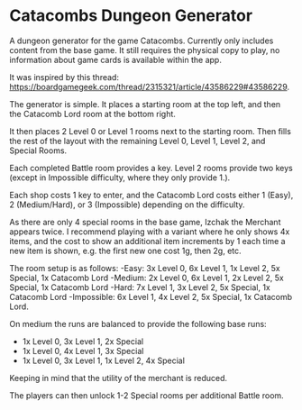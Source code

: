# Catacombs Dungeon Generator

A dungeon generator for the game Catacombs. Currently only includes content from the base game. It still requires the physical copy to play, no information about game cards is available within the app.

It was inspired by this thread: https://boardgamegeek.com/thread/2315321/article/43586229#43586229.

The generator is simple. It places a starting room at the top left, and then the Catacomb Lord room at the bottom right.

It then places 2 Level 0 or Level 1 rooms next to the starting room. Then fills the rest of the layout with the remaining Level 0, Level 1, Level 2, and Special Rooms.

Each completed Battle room provides a key. Level 2 rooms provide two keys (except in Impossible difficulty, where they only provide 1.).

Each shop costs 1 key to enter, and the Catacomb Lord costs either 1 (Easy), 2 (Medium/Hard), or 3 (Impossible) depending on the difficulty. 

As there are only 4 special rooms in the base game, Izchak the Merchant appears twice. I recommend playing with a variant where he only shows 4x items, and the cost to show an additional item increments by 1 each time a new item is shown, e.g. the first new one cost 1g, then 2g, etc.

The room setup is as follows: 
-Easy: 3x Level 0, 6x Level 1, 1x Level 2, 5x Special, 1x Catacomb Lord
-Medium: 2x Level 0, 6x Level 1, 2x Level 2, 5x Special, 1x Catacomb Lord
-Hard: 7x Level 1, 3x Level 2, 5x Special, 1x Catacomb Lord
-Impossible: 6x Level 1, 4x Level 2, 5x Special, 1x Catacomb Lord.

On medium the runs are balanced to provide the following base runs:
- 1x Level 0, 3x Level 1, 2x Special
- 1x Level 0, 4x Level 1, 3x Special
- 1x Level 0, 3x Level 1, 1x Level 2, 4x Special

Keeping in mind that the utility of the merchant is reduced.

The players can then unlock 1-2 Special rooms per additional Battle room.
